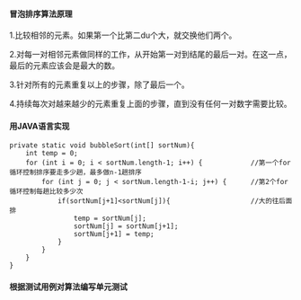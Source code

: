 #### 冒泡排序算法原理

1.比较相邻的元素。如果第一个比第二du个大，就交换他们两个。

2.对每一对相邻元素做同样的工作，从开始第一对到结尾的最后一对。在这一点，最后的元素应该会是最大的数。

3.针对所有的元素重复以上的步骤，除了最后一个。

4.持续每次对越来越少的元素重复上面的步骤，直到没有任何一对数字需要比较。

#### 用JAVA语言实现

	private static void bubbleSort(int[] sortNum){
		int temp = 0;
		for (int i = 0; i < sortNum.length-1; i++) {			//第一个for循环控制排序要走多少趟，最多做n-1趟排序
			for (int j = 0; j < sortNum.length-1-i; j++) {		//第2个for循环控制每趟比较多少次
				if(sortNum[j+1]<sortNum[j]){					//大的往后面排
					temp = sortNum[j];
					sortNum[j] = sortNum[j+1];
					sortNum[j+1] = temp;
				}
			}
		}
	}
  
#### 根据测试用例对算法编写单元测试

